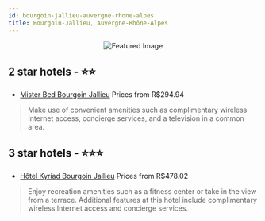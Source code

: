 ```yaml
---
id: bourgoin-jallieu-auvergne-rhone-alpes
title: Bourgoin-Jallieu, Auvergne-Rhône-Alpes
---
```


<center><img src="https://i.travelapi.com/hotels/2000000/1160000/1150100/1150079/6ba6d8ff_z.jpg" alt="Featured Image" /></center>


##  2 star hotels - ⭐️⭐️

-    [Mister Bed Bourgoin Jallieu](https://us.hurb.com/hotels/bourgoin-jallieu/mister-bed-bourgoin-jallieu-JNP-JP197315?cmp=18055) Prices from R$294.94
   > Make use of convenient amenities such as complimentary wireless Internet access, concierge services, and a television in a common area.

##  3 star hotels - ⭐️⭐️⭐️

-    [Hôtel Kyriad Bourgoin Jallieu](https://us.hurb.com/hotels/bourgoin-jallieu/hotel-kyriad-bourgoin-jallieu-JNP-JP778794?cmp=18055) Prices from R$478.02
   > Enjoy recreation amenities such as a fitness center or take in the view from a terrace. Additional features at this hotel include complimentary wireless Internet access and concierge services.
